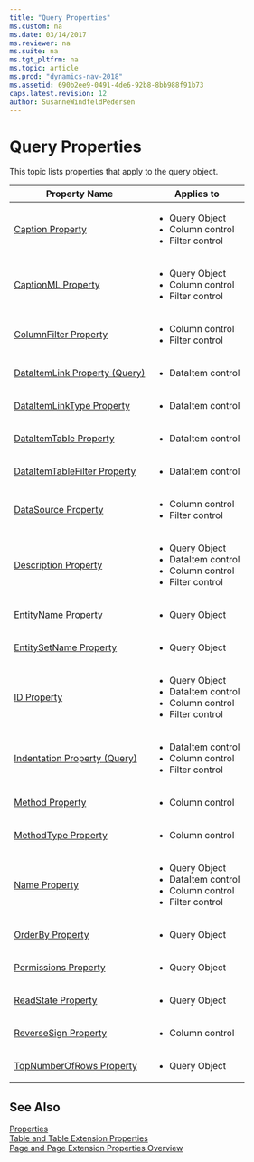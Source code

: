 ```yaml
---
title: "Query Properties"
ms.custom: na
ms.date: 03/14/2017
ms.reviewer: na
ms.suite: na
ms.tgt_pltfrm: na
ms.topic: article
ms.prod: "dynamics-nav-2018"
ms.assetid: 690b2ee9-0491-4de6-92b8-8bb988f91b73
caps.latest.revision: 12
author: SusanneWindfeldPedersen
---
```


# Query Properties
This topic lists properties that apply to the query object.  

|Property Name|Applies to|
|-------------|-----------|  
|[Caption Property](devenv-caption-property.md)|<ul><li>Query Object</li><li>Column control</li><li>Filter control</li></ul>|
|[CaptionML Property](devenv-captionml-property.md)|<ul><li>Query Object</li><li>Column control</li><li>Filter control</li></ul>|
|[ColumnFilter Property](devenv-columnfilter-property.md)|<ul><li>Column control</li><li>Filter control</li></ul>|
|[DataItemLink Property \(Query\)](devenv-dataitemlink-query-property.md)|<ul><li>DataItem control</li></ul>|
|[DataItemLinkType Property](devenv-dataitemlink-type-property.md)|<ul><li>DataItem control</li></ul>|
|[DataItemTable Property](devenv-dataitemtable-property.md)|<ul><li>DataItem control</li></ul>|
|[DataItemTableFilter Property](devenv-dataitemtable-filter-property.md)|<ul><li>DataItem control</li></ul>|
|[DataSource Property](devenv-datasource-property.md)|<ul><li>Column control</li><li>Filter control</li></ul>|
|[Description Property](devenv-description-property.md)|<ul><li>Query Object</li><li>DataItem control</li><li>Column control</li><li>Filter control</li></ul>|
|[EntityName Property](devenv-entityname-property.md)|<ul><li>Query Object</li></ul>|
|[EntitySetName Property](devenv-entitysetname-property.md)|<ul><li>Query Object</li></ul>|
|[ID Property](devenv-id-property.md)|<ul><li>Query Object</li><li>DataItem control</li><li>Column control</li><li>Filter control</li></ul>|
|[Indentation Property \(Query\)](devenv-indentation-query-property.md)|<ul><li>DataItem control</li><li>Column control</li><li>Filter control</li></ul>|
|[Method Property](devenv-method-property.md)|<ul><li>Column control</li></ul>|
|[MethodType Property](devenv-methodtype-property.md)|<ul><li>Column control</li></ul>|
|[Name Property](devenv-name-property.md)|<ul><li>Query Object</li><li>DataItem control</li><li>Column control</li><li>Filter control</li></ul>|
|[OrderBy Property](devenv-orderby-property.md)|<ul><li>Query Object</li></ul>|
|[Permissions Property](devenv-permissions-property.md)|<ul><li>Query Object</li></ul>|
|[ReadState Property](devenv-readstate-property.md)|<ul><li>Query Object</li></ul>|
|[ReverseSign Property](devenv-reversesign-property.md)|<ul><li>Column control</li></ul>|
|[TopNumberOfRows Property](devenv-topnumberofrows-property.md)|<ul><li>Query Object</li></ul>|

<!--

## Query Object Properties  
 The following properties apply to the query object as a whole.  

|Property Name|Query Object|
|-------------|------------|
|[Caption Property](devenv-caption-property.md)|X| 
|[CaptionML Property](devenv-captionml-property.md)|X|
|[Description Property](devenv-description-property.md)|X|
|[ID Property](devenv-id-property.md)|X|
|[Name Property](devenv-name-property.md)|X|
|[OrderBy Property](devenv-orderby-property.md)|X|
|[Permissions Property](devenv-permissions-property.md)|X|
|[TopNumberOfRows Property](devenv-topnumberofrows-property.md)|X|
|[ReadState Property](devenv-readstate-property.md)|X|
|[EntityName Property](devenv-entityname-property.md)|X|
|[EntitySetName Property](devenv-entitysetname-property.md)|X|

## Query Data Item Properties  
 The following properties apply to the **DataItem** control of a query.  

|Property Name|Query Object|
|-------------|------------|
|[DataItemTable Property](devenv-dataitemtable-property.md)|X|
|[DataItemLink Property \(Query\)](devenv-dataitemlink-query-property.md)|X|
|[DataItemLinkType Property](devenv-dataitemlink-type-property.md)|X|
|[Description Property](devenv-description-property.md)|X| 
|[DataItemTableFilter Property](devenv-dataitemtable-filter-property.md)|X|
|[ID Property](devenv-id-property.md)|X|  
|[Indentation Property \(Query\)](devenv-indentation-query-property.md)|X|
|[Name Property](devenv-name-property.md)|X| 

## Query Column Properties  

 The following properties apply to the **Column** control of a query.  
|Property Name|Query Object|
|-------------|------------|
|[Caption Property](devenv-caption-property.md)|X|  
|[CaptionML Property](devenv-captionml-property.md)|X|
|[ColumnFilter Property](devenv-columnfilter-property.md)|X|
|[DataSource Property](devenv-datasource-property.md)|X|
|[Description Property](devenv-description-property.md)|X|
|[ID Property](devenv-id-property.md)|X|
|[Indentation Property \(Query\)](devenv-indentation-query-property.md)|X|
|[Method Property](devenv-method-property.md)|X|
|[MethodType Property](devenv-methodtype-property.md)|X|
|[Name Property](devenv-name-property.md)|X|
|[ReverseSign Property](devenv-reversesign-property.md)|X|

## Query Filter Control Properties  

 The following properties apply to the **Filter** control of a query.  
|Property Name|Query Object|
|-------------|------------|
|[Caption Property](devenv-caption-property.md)|X|
|[CaptionML Property](devenv-captionml-property.md)|X|
|[ColumnFilter Property](devenv-columnfilter-property.md)|X|
|[DataSource Property](devenv-datasource-property.md)|X|
|[Description Property](devenv-description-property.md)|X|
|[ID Property](devenv-id-property.md)|X|
|[Indentation Property \(Query\)](devenv-indentation-query-property.md)|X|
|[Name Property](devenv-name-property.md)|X|

-->

## See Also  
[Properties](devenv-properties.md)  
[Table and Table Extension Properties](devenv-table-properties.md)  
[Page and Page Extension Properties Overview](devenv-page-property-overview.md)
